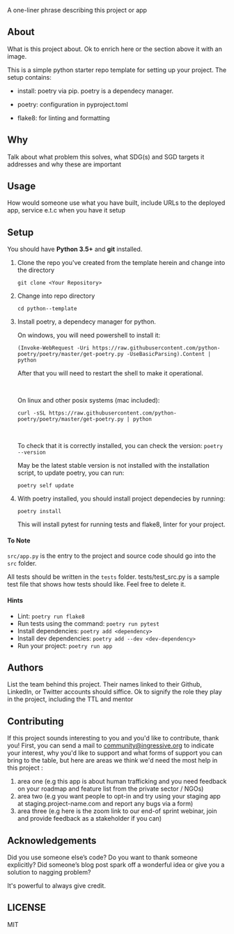 A one-liner phrase describing this project or app

## About

What is this project about. Ok to enrich here or the section above it with an image.

This is a simple python starter repo template for setting up your project. The setup contains:

- install: poetry via pip. poetry is a dependecy manager.

- poetry: configuration in pyproject.toml

- flake8: for linting and formatting

## Why

Talk about what problem this solves, what SDG(s) and SGD targets it addresses and why these are important

## Usage

How would someone use what you have built, include URLs to the deployed app, service e.t.c when you have it setup

## Setup

You should have **Python 3.5+** and **git** installed.

1. Clone the repo you've created from the template herein and change into the directory

   `git clone <Your Repository>`

2. Change into repo directory

   `cd python--template`

3. Install poetry, a dependecy manager for python.

   On windows, you will need powershell to install it:

   `(Invoke-WebRequest -Uri https://raw.githubusercontent.com/python-poetry/poetry/master/get-poetry.py -UseBasicParsing).Content | python`

   After that you will need to restart the shell to make it operational.

   &nbsp;

   On linux and other posix systems (mac included):

   `curl -sSL https://raw.githubusercontent.com/python-poetry/poetry/master/get-poetry.py | python`

   &nbsp;

   To check that it is correctly installed, you can check the version:
   `poetry --version`

   May be the latest stable version is not installed with the installation script, to update poetry, you can run:

   `poetry self update`

4. With poetry installed, you should install project dependecies by running:

   `poetry install`

   This will install pytest for running tests and flake8, linter for your project.

#### To Note

`src/app.py` is the entry to the project and source code should go into the `src` folder.

All tests should be written in the `tests` folder. tests/test_src.py is a sample test file that shows how tests should like. Feel free to delete it.

#### Hints

- Lint: `poetry run flake8`
- Run tests using the command: `poetry run pytest`
- Install dependencies:
  `poetry add <dependency>`
- Install dev dependencies:
  `poetry add --dev <dev-dependency>`
- Run your project:
  `poetry run app`

## Authors

List the team behind this project. Their names linked to their Github, LinkedIn, or Twitter accounts should siffice. Ok to signify the role they play in the project, including the TTL and mentor

## Contributing

If this project sounds interesting to you and you'd like to contribute, thank you!
First, you can send a mail to community@ingressive.org to indicate your interest, why you'd like to support and what forms of support you can bring to the table, but here are areas we think we'd need the most help in this project :

1.  area one (e.g this app is about human trafficking and you need feedback on your roadmap and feature list from the private sector / NGOs)
2.  area two (e.g you want people to opt-in and try using your staging app at staging.project-name.com and report any bugs via a form)
3.  area three (e.g here is the zoom link to our end-of sprint webinar, join and provide feedback as a stakeholder if you can)

## Acknowledgements

Did you use someone else’s code?
Do you want to thank someone explicitly?
Did someone’s blog post spark off a wonderful idea or give you a solution to nagging problem?

It's powerful to always give credit.

## LICENSE

MIT
